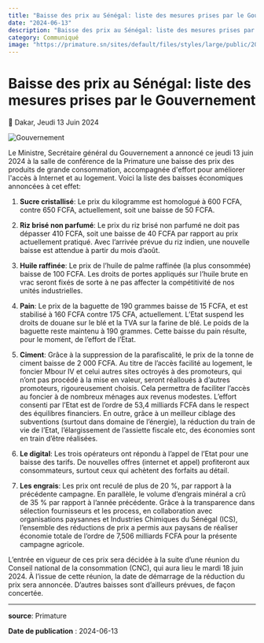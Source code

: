 ```yaml
---
title: "Baisse des prix au Sénégal: liste des mesures prises par le Gouvernement"
date: "2024-06-13"
description: "Baisse des prix au Sénégal: liste des mesures prises par le Gouvernement du Sénégal ce 13 juin 2024"
category: Communiqué
image: "https://primature.sn/sites/default/files/styles/large/public/2024-06/msgg.jpg"
---
```


# Baisse des prix au Sénégal: liste des mesures prises par le Gouvernement

📅 Dakar, Jeudi 13 Juin 2024

<img src="https://primature.sn/sites/default/files/styles/large/public/2024-06/msgg.jpg" alt="Gouvernement" loading="lazy" fetchpriority="high">

Le Ministre, Secrétaire général du Gouvernement a annoncé ce jeudi 13 juin 2024 à la salle de conférence de la Primature une baisse des prix des produits de grande consommation, accompagnée d'effort pour améliorer l'accès à Internet et au logement. Voici la liste des baisses économiques annoncées à cet effet:

1. **Sucre cristallisé**: Le prix du kilogramme est homologué à 600 FCFA, contre 650 FCFA, actuellement, soit une baisse de 50 FCFA.

2. **Riz brisé non parfumé**: Le prix du riz brisé non parfumé ne doit pas dépasser 410 FCFA, soit une baisse de 40 FCFA par rapport au prix actuellement pratiqué. Avec l’arrivée prévue du riz indien, une nouvelle baisse est attendue à partir du mois d’août.

3. **Huile raffinée**: Le prix de l’huile de palme raffinée (la plus consommée) baisse de 100 FCFA. Les droits de portes appliqués sur l’huile brute en vrac seront fixés de sorte à ne pas affecter la compétitivité de nos unités industrielles.

4. **Pain**: Le prix de la baguette de 190 grammes baisse de 15 FCFA, et est stabilisé à 160 FCFA contre 175 CFA, actuellement. L’Etat suspend les droits de douane sur le blé et la TVA sur la farine de blé. Le poids de la baguette reste maintenu à 190 grammes. Cette baisse du pain résulte, pour le moment, de l’effort de l’Etat.

5. **Ciment**: Grâce à la suppression de la parafiscalité, le prix de la tonne de ciment baisse de 2 000 FCFA. Au titre de l’accès facilité au logement, le foncier Mbour IV et celui autres sites octroyés à des promoteurs, qui n’ont pas procédé à la mise en valeur, seront réalloués à d’autres promoteurs, rigoureusement choisis. Cela permettra de faciliter l’accès au foncier à de nombreux ménages aux revenus modestes. L’effort consenti par l’Etat est de l’ordre de 53,4 milliards FCFA dans le respect des équilibres financiers. En outre, grâce à un meilleur ciblage des subventions (surtout dans domaine de l’énergie), la réduction du train de vie de l’Etat, l’élargissement de l’assiette fiscale etc, des économies sont en train d’être réalisées.

6. **Le digital**: Les trois opérateurs ont répondu à l’appel de l’Etat pour une baisse des tarifs. De nouvelles offres (internet et appel) profiteront aux consommateurs, surtout ceux qui achètent des forfaits au détail.

7. **Les engrais**: Les prix ont reculé de plus de 20 %, par rapport à la précédente campagne. En parallèle, le volume d’engrais minéral a crû de 35 % par rapport à l’année précédente. Grâce à la transparence dans sélection fournisseurs et les process, en collaboration avec organisations paysannes et Industries Chimiques du Sénégal (ICS), l’ensemble des réductions de prix a permis aux paysans de réaliser économie totale de l’ordre de 7,506 milliards FCFA pour la présente campagne agricole.

L’entrée en vigueur de ces prix sera décidée à la suite d’une réunion du Conseil national de la consommation (CNC), qui aura lieu le mardi 18 juin 2024. À l’issue de cette réunion, la date de démarrage de la réduction du prix sera annoncée. D’autres baisses sont d’ailleurs prévues, de façon concertée.

---

**source**: Primature

**Date de publication** : 2024-06-13
